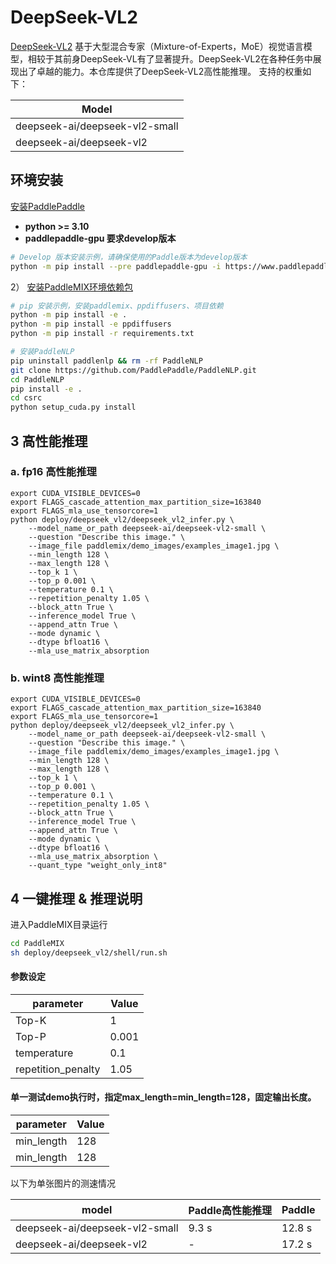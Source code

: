 # DeepSeek-VL2

[DeepSeek-VL2](https://github.com/deepseek-ai/DeepSeek-VL2) 基于大型混合专家（Mixture-of-Experts，MoE）视觉语言模型，相较于其前身DeepSeek-VL有了显著提升。DeepSeek-VL2在各种任务中展现出了卓越的能力。本仓库提供了DeepSeek-VL2高性能推理。
支持的权重如下：

|             Model               |
|---------------------------------|
| deepseek-ai/deepseek-vl2-small  |
| deepseek-ai/deepseek-vl2        |

## 环境安装
[安装PaddlePaddle](https://github.com/PaddlePaddle/PaddleMIX?tab=readme-ov-file#3-%EF%B8%8F%E5%AE%89%E8%A3%85paddlepaddle)
- **python >= 3.10**
- **paddlepaddle-gpu 要求develop版本**
```bash
# Develop 版本安装示例，请确保使用的Paddle版本为develop版本
python -m pip install --pre paddlepaddle-gpu -i https://www.paddlepaddle.org.cn/packages/nightly/cu123/
```

2） [安装PaddleMIX环境依赖包](https://github.com/PaddlePaddle/PaddleMIX?tab=readme-ov-file#3-%EF%B8%8F%E5%AE%89%E8%A3%85paddlepaddle)
```bash
# pip 安装示例，安装paddlemix、ppdiffusers、项目依赖
python -m pip install -e . 
python -m pip install -e ppdiffusers
python -m pip install -r requirements.txt

# 安装PaddleNLP
pip uninstall paddlenlp && rm -rf PaddleNLP
git clone https://github.com/PaddlePaddle/PaddleNLP.git
cd PaddleNLP
pip install -e .
cd csrc
python setup_cuda.py install
```

## 3 高性能推理

### a. fp16 高性能推理

```
export CUDA_VISIBLE_DEVICES=0
export FLAGS_cascade_attention_max_partition_size=163840
export FLAGS_mla_use_tensorcore=1
python deploy/deepseek_vl2/deepseek_vl2_infer.py \
    --model_name_or_path deepseek-ai/deepseek-vl2-small \
    --question "Describe this image." \
    --image_file paddlemix/demo_images/examples_image1.jpg \
    --min_length 128 \
    --max_length 128 \
    --top_k 1 \
    --top_p 0.001 \
    --temperature 0.1 \
    --repetition_penalty 1.05 \
    --block_attn True \
    --inference_model True \
    --append_attn True \
    --mode dynamic \
    --dtype bfloat16 \
    --mla_use_matrix_absorption
```

### b. wint8 高性能推理
```
export CUDA_VISIBLE_DEVICES=0
export FLAGS_cascade_attention_max_partition_size=163840
export FLAGS_mla_use_tensorcore=1
python deploy/deepseek_vl2/deepseek_vl2_infer.py \
    --model_name_or_path deepseek-ai/deepseek-vl2-small \
    --question "Describe this image." \
    --image_file paddlemix/demo_images/examples_image1.jpg \
    --min_length 128 \
    --max_length 128 \
    --top_k 1 \
    --top_p 0.001 \
    --temperature 0.1 \
    --repetition_penalty 1.05 \
    --block_attn True \
    --inference_model True \
    --append_attn True \
    --mode dynamic \
    --dtype bfloat16 \
    --mla_use_matrix_absorption \
    --quant_type "weight_only_int8" 
```

## 4 一键推理 & 推理说明
进入PaddleMIX目录运行
```bash
cd PaddleMIX
sh deploy/deepseek_vl2/shell/run.sh
```
#### 参数设定
|     parameter      |      Value     |
| ------------------ | -------------- |
|       Top-K        |       1        |
|       Top-P        |     0.001      |
|    temperature     |      0.1       |
| repetition_penalty |      1.05      |

#### 单一测试demo执行时，指定max_length=min_length=128，固定输出长度。
|     parameter      |      Value     |
| ------------------ | -------------- |
|     min_length     |       128      |
|     min_length     |       128      |

以下为单张图片的测速情况

|             model              |    Paddle高性能推理    |    Paddle     |
| ------------------------------ | ---------------------| ------------- |
| deepseek-ai/deepseek-vl2-small |          9.3 s       |     12.8 s    |
| deepseek-ai/deepseek-vl2       |           -          |     17.2 s    | 
